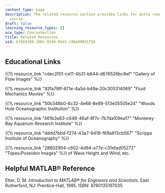 ```yaml
---
content_type: page
description: The related resource section provides links for extra reading for the
  course.
draft: false
learning_resource_types: []
ocw_type: CourseSection
title: Related Resources
uid: bf669100-260c-02d4-6bd1-c90a908d1f26
---
```

## Educational Links

{{% resource_link "cdec2f01-ce11-4b31-b644-d676526bc9ef" "Gallery of Flow Images" %}}

{{% resource_link "92fa78ff-671e-4a5d-b49a-20c305314069" "Fluid Mechanics Movies" %}}

{{% resource_link "50b348b0-6c32-4e68-8e89-513e05505e24" "Woods Hole Oceanographic Institution" %}}

{{% resource_link "461b3e83-c646-46af-8f7c-7b7da109ea17" "Monterey Bay Aquarium Research Institute" %}}

{{% resource_link "dddd7bbd-f274-43a7-9419-f69a813cb567" "Scripps Institute of Oceanography" %}}

{{% resource_link "28602904-c602-4d94-a77e-c31efad05272" "Topex/Poseidon Images" %}} of Wave Height and Wind, etc.

## Helpful MATLAB® Reference

Etter, D. M. *Introduction to MATLAB® for Engineers and Scientists*. East Rutherford, NJ: Prentice-Hall, 1995. ISBN: 9780135197035.
